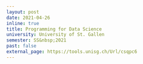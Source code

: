 ```yaml
---
layout: post
date: 2021-04-26
inline: true
title: Programming for Data Science
university: University of St. Gallen
semester: SS&nbsp;2021
past: false
external_page: https://tools.unisg.ch/Url/csqpc6
---
```

